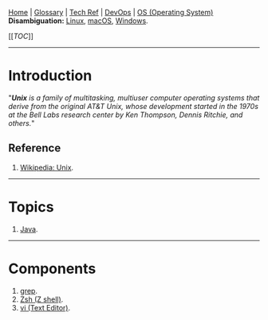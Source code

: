 [Home](/Slalom-LLC/Slalom-Consulting) | [Glossary](/Glossary) | [Tech Ref](/Tech-Ref) | [DevOps](/Tech-Ref/Software-Development/DevOps-\(Development-and-IT-Operations\)) | [OS (Operating System)](/Tech-Ref/OS-\(Operating-System\))
**Disambiguation:** [Linux](/Tech-Ref/Linux), [macOS](/Tech-Ref/Apple-Inc/Mac-\(Macintosh\)/macOS), [Windows](/Tech-Ref/Microsoft/Microsoft-Windows).

[[_TOC_]]

---
# Introduction
"_***Unix*** is a family of multitasking, multiuser computer operating systems that derive from the original AT&T Unix, whose development started in the 1970s at the Bell Labs research center by Ken Thompson, Dennis Ritchie, and others._" 

## Reference
1. [Wikipedia: Unix](https://en.wikipedia.org/wiki/Unix).

---
# Topics
1. [Java](/Tech-Ref/Software-Development/Java).

---
# Components
1. [grep](/Tech-Ref/Software-Development/UnxUtils/grep).
1. [Zsh (Z shell)](/Tech-Ref/Unix/Zsh-\(Z-shell\)).
1. [vi (Text Editor)](/Tech-Ref/Unix/vi-\(Text-Editor\)).